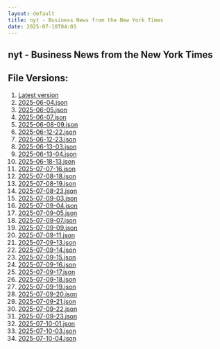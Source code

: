 ```yaml
---
layout: default
title: nyt - Business News from the New York Times
date: 2025-07-10T04:03
---
```


## nyt - Business News from the New York Times

<div id="data-chart"></div>
<div id="data-table"></div>
<script>
document.addEventListener('DOMContentLoaded', function(){
  document.getElementById('data-table').textContent = 'This source isn't supported for tables yet.';
});
</script>

## File Versions:
1. [Latest version](./latest.json)
2. [2025-06-04.json](./2025-06-04.json)
3. [2025-06-05.json](./2025-06-05.json)
4. [2025-06-07.json](./2025-06-07.json)
5. [2025-06-08-09.json](./2025-06-08-09.json)
6. [2025-06-12-22.json](./2025-06-12-22.json)
7. [2025-06-12-23.json](./2025-06-12-23.json)
8. [2025-06-13-03.json](./2025-06-13-03.json)
9. [2025-06-13-04.json](./2025-06-13-04.json)
10. [2025-06-18-13.json](./2025-06-18-13.json)
11. [2025-07-07-16.json](./2025-07-07-16.json)
12. [2025-07-08-18.json](./2025-07-08-18.json)
13. [2025-07-08-19.json](./2025-07-08-19.json)
14. [2025-07-08-23.json](./2025-07-08-23.json)
15. [2025-07-09-03.json](./2025-07-09-03.json)
16. [2025-07-09-04.json](./2025-07-09-04.json)
17. [2025-07-09-05.json](./2025-07-09-05.json)
18. [2025-07-09-07.json](./2025-07-09-07.json)
19. [2025-07-09-09.json](./2025-07-09-09.json)
20. [2025-07-09-11.json](./2025-07-09-11.json)
21. [2025-07-09-13.json](./2025-07-09-13.json)
22. [2025-07-09-14.json](./2025-07-09-14.json)
23. [2025-07-09-15.json](./2025-07-09-15.json)
24. [2025-07-09-16.json](./2025-07-09-16.json)
25. [2025-07-09-17.json](./2025-07-09-17.json)
26. [2025-07-09-18.json](./2025-07-09-18.json)
27. [2025-07-09-19.json](./2025-07-09-19.json)
28. [2025-07-09-20.json](./2025-07-09-20.json)
29. [2025-07-09-21.json](./2025-07-09-21.json)
30. [2025-07-09-22.json](./2025-07-09-22.json)
31. [2025-07-09-23.json](./2025-07-09-23.json)
32. [2025-07-10-01.json](./2025-07-10-01.json)
33. [2025-07-10-03.json](./2025-07-10-03.json)
34. [2025-07-10-04.json](./2025-07-10-04.json)
